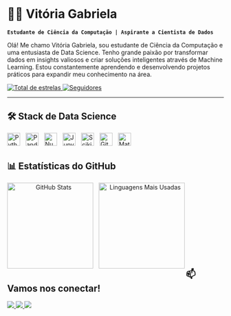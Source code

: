 # 👩‍💻 Vitória Gabriela

**`Estudante de Ciência da Computação | Aspirante a Cientista de Dados`**

Olá! Me chamo Vitória Gabriela, sou estudante de Ciência da Computação e uma entusiasta de Data Science. Tenho grande paixão por transformar dados em insights valiosos e criar soluções inteligentes através de Machine Learning. Estou constantemente aprendendo e desenvolvendo projetos práticos para expandir meu conhecimento na área.

<p align="left">
    <a href="https://github.com/vitoriagblima?tab=repositories&sort=stargazers">
        <img 
            alt="Total de estrelas" 
            title="Total de estrelas GitHub" 
            src="https://custom-icon-badges.demolab.com/github/stars/vitoriagblima?color=55960c&style=for-the-badge&labelColor=488207&logo=star&label=estrelas"
        />
    </a>
    <a href="https://github.com/vitoriagblima?tab=followers">
        <img
            alt="Seguidores" 
            title="Me siga no GitHub" 
            src="https://custom-icon-badges.demolab.com/github/followers/vitoriagblima?color=236ad3&labelColor=1155ba&style=for-the-badge&logo=github&label=Seguidores&logoColor=white"
        />
    </a>
</p>

---

## 🛠️ Stack de Data Science

<img align="left" alt="Python" title="Python" width="30px" style="padding-right:10px;" src="https://cdn.jsdelivr.net/gh/devicons/devicon@latest/icons/python/python-original.svg" />
<img align="left" alt="Pandas" title="Pandas" width="30px" style="padding-right:10px;" src="https://cdn.jsdelivr.net/gh/devicons/devicon@latest/icons/pandas/pandas-original.svg" />
<img align="left" alt="NumPy" title="NumPy" width="30px" style="padding-right:10px;" src="https://cdn.jsdelivr.net/gh/devicons/devicon@latest/icons/numpy/numpy-original.svg" />
<img align="left" alt="Jupyter" title="Jupyter" width="30px" style="padding-right:10px;" src="https://cdn.jsdelivr.net/gh/devicons/devicon@latest/icons/jupyter/jupyter-original.svg" />
<img align="left" alt="Scikit-learn" title="Scikit-learn" width="30px" style="padding-right:10px;" src="https://cdn.jsdelivr.net/gh/devicons/devicon@latest/icons/scikitlearn/scikitlearn-original.svg" />
<img align="left" alt="Git" title="Git" width="30px" style="padding-right:10px;" src="https://cdn.jsdelivr.net/gh/devicons/devicon@latest/icons/git/git-original.svg" />
<img align="left" alt="Matplotlib" title="Matplotlib" width="30px" style="padding-right:10px;" src="https://cdn.jsdelivr.net/gh/devicons/devicon@latest/icons/matplotlib/matplotlib-original.svg" />

<br/>
<br/>


## 📊 Estatísticas do GitHub


<div align="center">

<p>
  <img align="left" alt="GitHub Stats" height="200" style="padding-right:10px;" src="https://github-readme-stats.vercel.app/api?username=vitoriagblima&show_icons=true&theme=tokyonight&include_all_commits=true&locale=pt-br" />
  <img align="left" alt="Linguagens Mais Usadas" height="200" src="https://github-readme-stats.vercel.app/api/top-langs/?username=vitoriagblima&theme=tokyonight&layout=compact&custom_title=Linguagens&langs_count=8&hide=html,css,javascript,typescript,php" />
</p>


</div>
<br/>
<br/>
<br/>
<br/>
<br/>
<br/>
<br/>
<br/>
<br/>
<br/>

## 📫 Vamos nos conectar!

<p>
  <a href="https://www.linkedin.com/in/vitóriagblima">
    <img src="https://img.shields.io/badge/LinkedIn-0077B5?style=for-the-badge&logo=linkedin&logoColor=white" />
  </a>
  <a href="https://www.kaggle.com/vitoriagblima">
    <img src="https://img.shields.io/badge/Kaggle-20BEFF?style=for-the-badge&logo=kaggle&logoColor=white" />
  </a>
  <a href="mailto:vitoriagblm@gmail.com">
    <img src="https://img.shields.io/badge/Gmail-D14836?style=for-the-badge&logo=gmail&logoColor=white" />
  </a>
</p>
